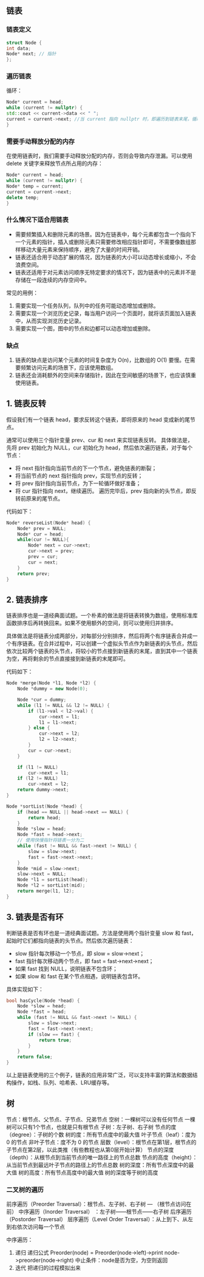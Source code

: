 ## 链表

### 链表定义

```C++
struct Node {
int data;
Node* next; // 指针
};
```

### 遍历链表

循环：

```C++
Node* current = head;
while (current != nullptr) {
std::cout << current->data << " ";
current = current->next; //当 current 指向 nullptr 时，即遍历到链表末尾，循环结束。
}
```

### 需要手动释放分配的内存

在使用链表时，我们需要手动释放分配的内存，否则会导致内存泄漏。可以使用 delete 关键字来释放节点所占用的内存：

```C++
Node* current = head;
while (current != nullptr) {
Node* temp = current;
current = current->next;
delete temp;
}
```

### 什么情况下适合用链表

* 需要频繁插入和删除元素的场景。因为在链表中，每个元素都包含一个指向下一个元素的指针，插入或删除元素只需要修改相应指针即可，不需要像数组那样移动大量元素来保持顺序，避免了大量的时间开销。
* 链表还适合用于动态扩展的情况，因为链表的大小可以动态增长或缩小，不会浪费空间。
* 链表还适用于对元素访问顺序无特定要求的情况下，因为链表中的元素并不是存储在一段连续的内存空间中。

常见的用例：

1. 需要实现一个任务队列，队列中的任务可能动态增加或删除。
2. 需要实现一个浏览历史记录，每当用户访问一个页面时，就将该页面加入链表中，从而实现浏览历史记录。
3. 需要实现一个图，图中的节点和边都可以动态增加或删除。

### 缺点

1. 链表的缺点是访问某个元素的时间复杂度为 O(n)，比数组的 O(1) 要慢。在需要频繁访问元素的场景下，应该使用数组。
2. 链表还会消耗额外的空间来存储指针，因此在空间敏感的场景下，也应该慎重使用链表。

## 1. 链表反转

假设我们有一个链表 head，要求反转这个链表，即将原来的 head 变成新的尾节点。

通常可以使用三个指针变量 prev、cur 和 next 来实现链表反转。
具体做法是，先将 prev 初始化为 NULL，cur 初始化为 head，然后依次遍历链表，对于每个节点：

* 将 next 指针指向当前节点的下一个节点，避免链表的断裂；
* 将当前节点的 next 指针指向 prev，实现节点的反转；
* 将 prev 指针指向当前节点，为下一轮循环做好准备；
* 将 cur 指针指向 next，继续遍历。
遍历完毕后，prev 指向新的头节点，即反转前原来的尾节点。

代码如下：

```c++
Node* reverseList(Node* head) {
    Node* prev = NULL;
    Node* cur = head;
    while(cur != NULL){
        Node* next = cur->next;
        cur->next = prev;
        prev = cur;
        cur = next;
    }
    return prev;
}
```

## 2. 链表排序

链表排序也是一道经典面试题。一个朴素的做法是将链表转换为数组，使用标准库函数排序后再转换回来。如果不使用额外的空间，则可以使用归并排序。

具体做法是将链表分成两部分，对每部分分别排序，然后将两个有序链表合并成一个有序链表。在合并过程中，可以创建一个虚拟头节点作为新链表的头节点，然后依次比较两个链表的头节点，将较小的节点接到新链表的末尾，直到其中一个链表为空，再将剩余的节点直接接到新链表的末尾即可。

代码如下：

```c++
Node *merge(Node *l1, Node *l2) {
    Node *dummy = new Node(0);

    Node *cur = dummy;
    while (l1 != NULL && l2 != NULL) {
        if (l1->val < l2->val) {
            cur->next = l1;
            l1 = l1->next;
        } else {
            cur->next = l2;
            l2 = l2->next;
        }
        cur = cur->next;
    }

    if (l1 != NULL)
        cur->next = l1;
    if (l2 != NULL)
        cur->next = l2;
    return dummy->next;
}

Node *sortList(Node *head) {
    if (head == NULL || head->next == NULL) {
        return head;
    }
    Node *slow = head;
    Node *fast = head->next;
    // 使用快慢指针将链表一分为二
    while (fast != NULL && fast->next != NULL) {
        slow = slow->next;
        fast = fast->next->next;
    }
    Node *mid = slow->next;
    slow->next = NULL;
    Node *l1 = sortList(head);
    Node *l2 = sortList(mid);
    return merge(l1, l2);
}

```

## 3. 链表是否有环

判断链表是否有环也是一道经典面试题。方法是使用两个指针变量 slow 和 fast，起始时它们都指向链表的头节点。然后依次遍历链表：

- slow 指针每次移动一个节点，即 slow = slow->next；
- fast 指针每次移动两个节点，即 fast = fast->next->next；
- 如果 fast 找到 NULL，说明链表不包含环；
- 如果 slow 和 fast 在某个节点相遇，说明链表包含环。

具体实现如下：

```c++
bool hasCycle(Node *head) {
    Node *slow = head;
    Node *fast = head;
    while (fast != NULL && fast->next != NULL) {
        slow = slow->next;
        fast = fast->next->next;
        if (slow == fast) {
            return true;
        }
    }
    return false;
}

```

以上是链表使用的三个例子，链表的应用非常广泛，可以支持丰富的算法和数据结构操作，如栈、队列、哈希表、LRU缓存等。

## 树

节点：根节点、父节点、子节点、兄弟节点
空树：一棵树可以没有任何节点
一棵树可以只有1个节点，也就是只有根节点
子树：左子树、右子树
节点的度（degree）：子树的个数
树的度：所有节点度中的最大值
叶子节点（leaf）：度为 0 的节点
非叶子节点：度不为 0 的节点
层数（level）：根节点在第1层，根节点的子节点在第2层，以此类推（有些教程也从第0层开始计算）
节点的深度（depth）：从根节点到当前节点的唯一路径上的节点总数
节点的高度（height）：从当前节点到最远叶子节点的路径上的节点总数
树的深度：所有节点深度中的最大值
树的高度：所有节点高度中的最大值
树的深度等于树的高度

### 二叉树的遍历

前序遍历（Preorder Traversal）：根节点、左子树、右子树 — （根节点访问在前）
中序遍历（Inorder Traversal） ：左子树——根节点——右子树
后序遍历（Postorder Traversal）
层序遍历（Level Order Traversal）：从上到下、从左到右依次访问每一个节点

中序遍历：
1. 递归
递归公式 Preorder(node) = Preorder(node->left)->print node->preorder(node->right)
中止条件：node是否为空，为空则返回
2. 迭代
把递归的过程模拟出来